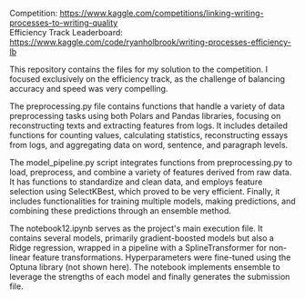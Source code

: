 Competition: https://www.kaggle.com/competitions/linking-writing-processes-to-writing-quality <br>
Efficiency Track Leaderboard: https://www.kaggle.com/code/ryanholbrook/writing-processes-efficiency-lb

This repository contains the files for my solution to the competition. I focused exclusively on the efficiency track, as the challenge of balancing accuracy and speed was very compelling.

The preprocessing.py file contains functions that handle a variety of data preprocessing tasks using both Polars and Pandas libraries, focusing on reconstructing texts and extracting features from logs. It includes detailed functions for counting values, calculating statistics, reconstructing essays from logs, and aggregating data on word, sentence, and paragraph levels. 

The model_pipeline.py script integrates functions from preprocessing.py to load, preprocess, and combine a variety of features derived from raw data. It has functions to standardize and clean data, and employs feature selection using SelectKBest, which proved to be very efficient. Finally, it includes functionalities for training multiple models, making predictions, and combining these predictions through an ensemble method.

The notebook12.ipynb serves as the project's main execution file. It contains several models, primarily gradient-boosted models but also a Ridge regression, wrapped in a pipeline with a SplineTransformer for non-linear feature transformations. Hyperparameters were fine-tuned using the Optuna library (not shown here). The notebook implements ensemble to leverage the strengths of each model and finally generates the submission file.

